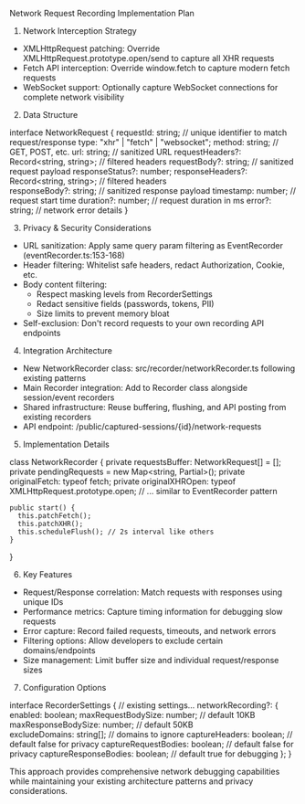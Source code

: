 Network Request Recording Implementation Plan

1. Network Interception Strategy

- XMLHttpRequest patching: Override XMLHttpRequest.prototype.open/send to capture all XHR requests
- Fetch API interception: Override window.fetch to capture modern fetch requests
- WebSocket support: Optionally capture WebSocket connections for complete network visibility

2. Data Structure

interface NetworkRequest {
requestId: string; // unique identifier to match request/response
type: "xhr" | "fetch" | "websocket";
method: string; // GET, POST, etc.
url: string; // sanitized URL
requestHeaders?: Record<string, string>; // filtered headers
requestBody?: string; // sanitized request payload
responseStatus?: number;
responseHeaders?: Record<string, string>; // filtered headers  
responseBody?: string; // sanitized response payload
timestamp: number; // request start time
duration?: number; // request duration in ms
error?: string; // network error details
}

3. Privacy & Security Considerations

- URL sanitization: Apply same query param filtering as EventRecorder (eventRecorder.ts:153-168)
- Header filtering: Whitelist safe headers, redact Authorization, Cookie, etc.
- Body content filtering:
    - Respect masking levels from RecorderSettings
    - Redact sensitive fields (passwords, tokens, PII)
    - Size limits to prevent memory bloat
- Self-exclusion: Don't record requests to your own recording API endpoints

4. Integration Architecture

- New NetworkRecorder class: src/recorder/networkRecorder.ts following existing patterns
- Main Recorder integration: Add to Recorder class alongside session/event recorders
- Shared infrastructure: Reuse buffering, flushing, and API posting from existing recorders
- API endpoint: /public/captured-sessions/{id}/network-requests

5. Implementation Details

class NetworkRecorder {
private requestsBuffer: NetworkRequest[] = [];
private pendingRequests = new Map<string, Partial<NetworkRequest>>();
private originalFetch: typeof fetch;
private originalXHROpen: typeof XMLHttpRequest.prototype.open;
// ... similar to EventRecorder pattern

    public start() {
      this.patchFetch();
      this.patchXHR();
      this.scheduleFlush(); // 2s interval like others
    }
}

6. Key Features

- Request/Response correlation: Match requests with responses using unique IDs
- Performance metrics: Capture timing information for debugging slow requests
- Error capture: Record failed requests, timeouts, and network errors
- Filtering options: Allow developers to exclude certain domains/endpoints
- Size management: Limit buffer size and individual request/response sizes

7. Configuration Options

interface RecorderSettings {
// existing settings...
networkRecording?: {
enabled: boolean;
maxRequestBodySize: number; // default 10KB
maxResponseBodySize: number; // default 50KB  
excludeDomains: string[]; // domains to ignore
captureHeaders: boolean; // default false for privacy
captureRequestBodies: boolean; // default false for privacy
captureResponseBodies: boolean; // default true for debugging
};
}

This approach provides comprehensive network debugging capabilities while maintaining your existing architecture patterns and privacy considerations.